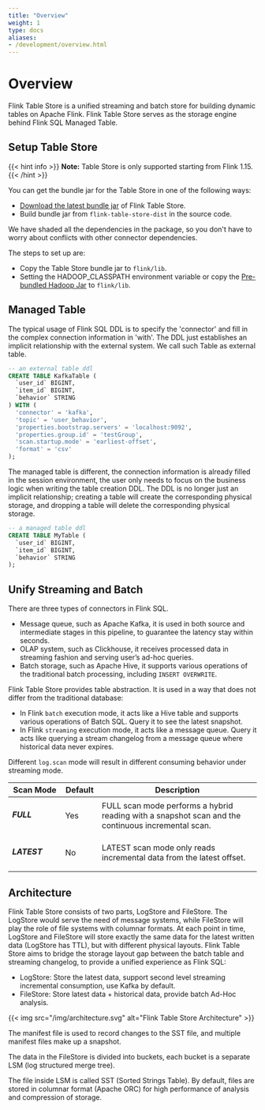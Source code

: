 ```yaml
---
title: "Overview"
weight: 1
type: docs
aliases:
- /development/overview.html
---
```

<!--
Licensed to the Apache Software Foundation (ASF) under one
or more contributor license agreements.  See the NOTICE file
distributed with this work for additional information
regarding copyright ownership.  The ASF licenses this file
to you under the Apache License, Version 2.0 (the
"License"); you may not use this file except in compliance
with the License.  You may obtain a copy of the License at

  http://www.apache.org/licenses/LICENSE-2.0

Unless required by applicable law or agreed to in writing,
software distributed under the License is distributed on an
"AS IS" BASIS, WITHOUT WARRANTIES OR CONDITIONS OF ANY
KIND, either express or implied.  See the License for the
specific language governing permissions and limitations
under the License.
-->

# Overview

Flink Table Store is a unified streaming and batch store for building dynamic
tables on Apache Flink. Flink Table Store serves as the storage engine behind
Flink SQL Managed Table.

## Setup Table Store

{{< hint info >}}
__Note:__ Table Store is only supported starting from Flink 1.15.
{{< /hint >}}

You can get the bundle jar for the Table Store in one of the following ways:
- [Download the latest bundle jar](https://flink.apache.org/downloads.html) of
  Flink Table Store.
- Build bundle jar from `flink-table-store-dist` in the source code.

We have shaded all the dependencies in the package, so you don't have
to worry about conflicts with other connector dependencies.

The steps to set up are:
- Copy the Table Store bundle jar to `flink/lib`.
- Setting the HADOOP_CLASSPATH environment variable or copy the
  [Pre-bundled Hadoop Jar](https://flink.apache.org/downloads.html) to `flink/lib`.

## Managed Table

The typical usage of Flink SQL DDL is to specify the 'connector' and fill in
the complex connection information in 'with'. The DDL just establishes an implicit
relationship with the external system. We call such Table as external table.

```sql
-- an external table ddl
CREATE TABLE KafkaTable (
  `user_id` BIGINT,
  `item_id` BIGINT,
  `behavior` STRING
) WITH (
  'connector' = 'kafka',
  'topic' = 'user_behavior',
  'properties.bootstrap.servers' = 'localhost:9092',
  'properties.group.id' = 'testGroup',
  'scan.startup.mode' = 'earliest-offset',
  'format' = 'csv'
);
```

The managed table is different, the connection information is already
filled in the session environment, the user only needs to focus on the
business logic when writing the table creation DDL. The DDL is no longer
just an implicit relationship; creating a table will create the corresponding
physical storage, and dropping a table will delete the corresponding
physical storage.

```sql
-- a managed table ddl
CREATE TABLE MyTable (
  `user_id` BIGINT,
  `item_id` BIGINT,
  `behavior` STRING
);
```

## Unify Streaming and Batch

There are three types of connectors in Flink SQL.
- Message queue, such as Apache Kafka, it is used in both source and 
  intermediate stages in this pipeline, to guarantee the latency stay
  within seconds.
- OLAP system, such as Clickhouse, it receives processed data in
  streaming fashion and serving user’s ad-hoc queries. 
- Batch storage, such as Apache Hive, it supports various operations
  of the traditional batch processing, including `INSERT OVERWRITE`.

Flink Table Store provides table abstraction. It is used in a way that
does not differ from the traditional database:
- In Flink `batch` execution mode, it acts like a Hive table and
  supports various operations of Batch SQL. Query it to see the
  latest snapshot.
- In Flink `streaming` execution mode, it acts like a message queue.
  Query it acts like querying a stream changelog from a message queue
  where historical data never expires.

Different `log.scan` mode will result in different consuming behavior under streaming mode.
<table class="table table-bordered">
    <thead>
    <tr>
      <th class="text-left" style="width: 20%">Scan Mode</th>
      <th class="text-center" style="width: 5%">Default</th>
      <th class="text-center" style="width: 60%">Description</th>
    </tr>
    </thead>
    <tbody>
    <tr>
      <td><h5>FULL</h5></td>
      <td>Yes</td>
      <td>FULL scan mode performs a hybrid reading with a snapshot scan and the continuous incremental scan.</td>
    </tr>
    <tr>
      <td><h5>LATEST</h5></td>
      <td>No</td>
      <td>LATEST scan mode only reads incremental data from the latest offset.</td>
    </tr>
    </tbody>
</table>

## Architecture

Flink Table Store consists of two parts, LogStore and FileStore. The
LogStore would serve the need of message systems, while FileStore will
play the role of file systems with columnar formats. At each point in time,
LogStore and FileStore will store exactly the same data for the latest
written data (LogStore has TTL), but with different physical layouts.
Flink Table Store aims to bridge the storage layout gap between the
batch table and streaming changelog, to provide a unified experience
as Flink SQL:
- LogStore: Store the latest data, support second level streaming incremental
consumption, use Kafka by default.
- FileStore: Store latest data + historical data, provide batch Ad-Hoc analysis.

{{< img src="/img/architecture.svg" alt="Flink Table Store Architecture" >}}

The manifest file is used to record changes to the SST file, and multiple
manifest files make up a snapshot.

The data in the FileStore is divided into buckets, each bucket is a
separate LSM (log structured merge tree).

The file inside LSM is called SST (Sorted Strings Table). By default, files
are stored in columnar format (Apache ORC) for high performance of analysis
and compression of storage.

